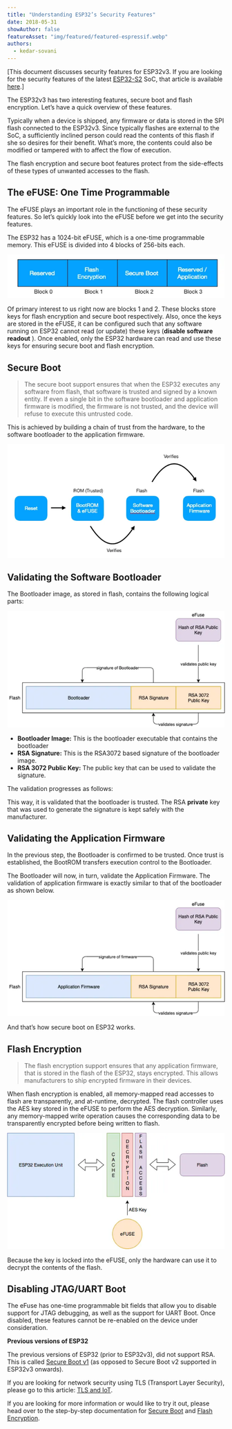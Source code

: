 ```yaml
---
title: "Understanding ESP32’s Security Features"
date: 2018-05-31
showAuthor: false
featureAsset: "img/featured/featured-espressif.webp"
authors:
  - kedar-sovani
---
```

[This document discusses security features for ESP32v3. If you are looking for the security features of the latest [ESP32-S2](https://www.espressif.com/en/news/espressif-announces-%E2%80%A8esp32-s2-secure-wi-fi-mcu) SoC, that article is available [here](https://medium.com/the-esp-journal/esp32-s2-security-improvements-5e5453f98590).]

The ESP32v3 has two interesting features, secure boot and flash encryption. Let’s have a quick overview of these features.

Typically when a device is shipped, any firmware or data is stored in the SPI flash connected to the ESP32v3. Since typically flashes are external to the SoC, a sufficiently inclined person could read the contents of this flash if she so desires for their benefit. What’s more, the contents could also be modified or tampered with to affect the flow of execution.

The flash encryption and secure boot features protect from the side-effects of these types of unwanted accesses to the flash.

## The eFUSE: One Time Programmable

The eFUSE plays an important role in the functioning of these security features. So let’s quickly look into the eFUSE before we get into the security features.

The ESP32 has a 1024-bit eFUSE, which is a one-time programmable memory. This eFUSE is divided into 4 blocks of 256-bits each.

![](img/understanding-1.webp)

Of primary interest to us right now are blocks 1 and 2. These blocks store keys for flash encryption and secure boot respectively. Also, once the keys are stored in the eFUSE, it can be configured such that any software running on ESP32 cannot read (or update) these keys (__disable software readout__ ). Once enabled, only the ESP32 hardware can read and use these keys for ensuring secure boot and flash encryption.

## Secure Boot

> The secure boot support ensures that when the ESP32 executes any software from flash, that software is trusted and signed by a known entity. If even a single bit in the software bootloader and application firmware is modified, the firmware is not trusted, and the device will refuse to execute this untrusted code.

This is achieved by building a chain of trust from the hardware, to the software bootloader to the application firmware.

![](img/understanding-2.webp)

## Validating the Software Bootloader

The Bootloader image, as stored in flash, contains the following logical parts:

![](img/understanding-3.webp)

- __Bootloader Image:__ This is the bootloader executable that contains the bootloader
- __RSA Signature:__  This is the RSA3072 based signature of the bootloader image.
- __RSA 3072 Public Key:__  The public key that can be used to validate the signature.

The validation progresses as follows:

This way, it is validated that the bootloader is trusted. The RSA __private__  key that was used to generate the signature is kept safely with the manufacturer.

## Validating the Application Firmware

In the previous step, the Bootloader is confirmed to be trusted. Once trust is established, the BootROM transfers execution control to the Bootloader.

The Bootloader will now, in turn, validate the Application Firmware. The validation of application firmware is exactly similar to that of the bootloader as shown below.

![](img/understanding-4.webp)

And that’s how secure boot on ESP32 works.

## Flash Encryption

> The flash encryption support ensures that any application firmware, that is stored in the flash of the ESP32, stays encrypted. This allows manufacturers to ship encrypted firmware in their devices.

When flash encryption is enabled, all memory-mapped read accesses to flash are transparently, and at-runtime, decrypted. The flash controller uses the AES key stored in the eFUSE to perform the AES decryption. Similarly, any memory-mapped write operation causes the corresponding data to be transparently encrypted before being written to flash.

![](img/understanding-5.webp)

Because the key is locked into the eFUSE, only the hardware can use it to decrypt the contents of the flash.

## Disabling JTAG/UART Boot

The eFuse has one-time programmable bit fields that allow you to disable support for JTAG debugging, as well as the support for UART Boot. Once disabled, these features cannot be re-enabled on the device under consideration.

__Previous versions of ESP32__ 

The previous versions of ESP32 (prior to ESP32v3), did not support RSA. This is called [Secure Boot v1](https://docs.espressif.com/projects/esp-idf/en/latest/esp32/security/secure-boot-v1.html) (as opposed to Secure Boot v2 supported in ESP32v3 onwards).

If you are looking for network security using TLS (Transport Layer Security), please go to this article: [TLS and IoT](https://link.medium.com/dAVg4xqtkR).

If you are looking for more information or would like to try it out, please head over to the step-by-step documentation for [Secure Boot](http://esp-idf.readthedocs.io/en/latest/security/secure-boot.html) and [Flash Encryption](http://esp-idf.readthedocs.io/en/latest/security/flash-encryption.html).
